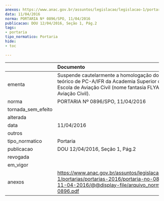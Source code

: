 ```yaml
---
anexos: https://www.anac.gov.br/assuntos/legislacao/legislacao-1/portarias/portarias-2016/portaria-no-0896-spo-11-04-2016/@@display-file/arquivo_norma/PA2016-0896.pdf
data: 11/04/2016
norma: PORTARIA Nº 0896/SPO, 11/04/2016
publicacao: DOU 12/04/2016, Seção 1, Pág.2
tags:
- portaria
tipo_normatico: Portaria
hide: 
- toc 
 
---
```


|                    | Documento                                                                                                                                                                 |
|:-------------------|:--------------------------------------------------------------------------------------------------------------------------------------------------------------------------|
| ementa             | Suspende cautelarmente a homologação do curso teórico de PC-A/IFR da Academia Superior de Aviação Escola de Aviação Civil (nome fantasia FLYASA Escola de Aviação Civil). |
| norma              | PORTARIA Nº 0896/SPO, 11/04/2016                                                                                                                                          |
| tornada_sem_efeito |                                                                                                                                                                           |
| alterada           |                                                                                                                                                                           |
| data               | 11/04/2016                                                                                                                                                                |
| outros             |                                                                                                                                                                           |
| tipo_normatico     | Portaria                                                                                                                                                                  |
| publicacao         | DOU 12/04/2016, Seção 1, Pág.2                                                                                                                                            |
| revogada           |                                                                                                                                                                           |
| em_vigor           |                                                                                                                                                                           |
| anexos             | https://www.anac.gov.br/assuntos/legislacao/legislacao-1/portarias/portarias-2016/portaria-no-0896-spo-11-04-2016/@@display-file/arquivo_norma/PA2016-0896.pdf            |